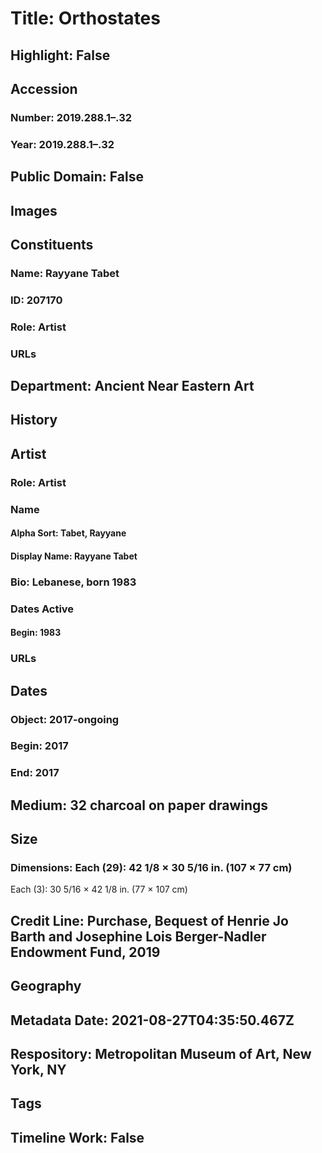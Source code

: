 # Title: Orthostates
## Highlight: False
## Accession
### Number: 2019.288.1–.32
### Year: 2019.288.1–.32
## Public Domain: False
## Images
## Constituents
### Name: Rayyane Tabet
### ID: 207170
### Role: Artist
### URLs
## Department: Ancient Near Eastern Art
## History
## Artist
### Role: Artist
### Name
#### Alpha Sort: Tabet, Rayyane
#### Display Name: Rayyane Tabet
### Bio: Lebanese, born 1983
### Dates Active
#### Begin: 1983
### URLs
## Dates
### Object: 2017-ongoing
### Begin: 2017
### End: 2017
## Medium: 32 charcoal on paper drawings
## Size
### Dimensions: Each (29): 42 1/8 × 30 5/16 in. (107 × 77 cm)
Each (3): 30 5/16 × 42 1/8 in. (77 × 107 cm)
## Credit Line: Purchase, Bequest of Henrie Jo Barth and Josephine Lois Berger-Nadler Endowment Fund, 2019
## Geography
## Metadata Date: 2021-08-27T04:35:50.467Z
## Respository: Metropolitan Museum of Art, New York, NY
## Tags
## Timeline Work: False